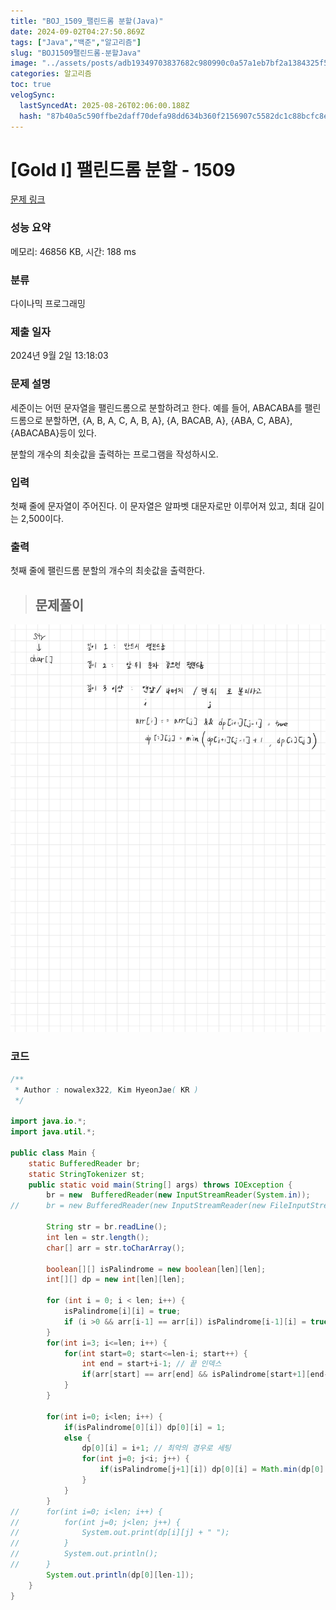 ```yaml
---
title: "BOJ_1509_팰린드롬 분할(Java)"
date: 2024-09-02T04:27:50.869Z
tags: ["Java","백준","알고리즘"]
slug: "BOJ1509팰린드롬-분할Java"
image: "../assets/posts/adb19349703837682c980990c0a57a1eb7bf2a1384325f572e6b98c9506d70f1.png"
categories: 알고리즘
toc: true
velogSync:
  lastSyncedAt: 2025-08-26T02:06:00.188Z
  hash: "87b40a5c590ffbe2daff70defa98dd634b360f2156907c5582dc1c88bcfc8e5e"
---
```


# [Gold I] 팰린드롬 분할 - 1509 

[문제 링크](https://www.acmicpc.net/problem/1509) 

### 성능 요약

메모리: 46856 KB, 시간: 188 ms

### 분류

다이나믹 프로그래밍

### 제출 일자

2024년 9월 2일 13:18:03

### 문제 설명

<p>세준이는 어떤 문자열을 팰린드롬으로 분할하려고 한다. 예를 들어, ABACABA를 팰린드롬으로 분할하면, {A, B, A, C, A, B, A}, {A, BACAB, A}, {ABA, C, ABA}, {ABACABA}등이 있다.</p>

<p>분할의 개수의 최솟값을 출력하는 프로그램을 작성하시오.</p>

### 입력 

 <p>첫째 줄에 문자열이 주어진다. 이 문자열은 알파벳 대문자로만 이루어져 있고, 최대 길이는 2,500이다.</p>

### 출력 

 <p>첫째 줄에 팰린드롬 분할의 개수의 최솟값을 출력한다.</p>



> ## 문제풀이

![](/assets/posts/adb19349703837682c980990c0a57a1eb7bf2a1384325f572e6b98c9506d70f1.png)


### 코드
```java
/**
 * Author : nowalex322, Kim HyeonJae( KR )
 */

import java.io.*;
import java.util.*;

public class Main {
	static BufferedReader br;
	static StringTokenizer st;
	public static void main(String[] args) throws IOException {
		br = new  BufferedReader(new InputStreamReader(System.in));
//		br = new BufferedReader(new InputStreamReader(new FileInputStream("input.txt")));
		
		String str = br.readLine();
		int len = str.length();
		char[] arr = str.toCharArray();
		
        boolean[][] isPalindrome = new boolean[len][len];
		int[][] dp = new int[len][len];
		
        for (int i = 0; i < len; i++) {
            isPalindrome[i][i] = true;
            if (i >0 && arr[i-1] == arr[i]) isPalindrome[i-1][i] = true;
        }
        for(int i=3; i<=len; i++) {
        	for(int start=0; start<=len-i; start++) {
        		int end = start+i-1; // 끝 인덱스
        		if(arr[start] == arr[end] && isPalindrome[start+1][end-1]) isPalindrome[start][end] = true;
        	}
        }
		
		for(int i=0; i<len; i++) {
			if(isPalindrome[0][i]) dp[0][i] = 1;
			else {
				dp[0][i] = i+1; // 최악의 경우로 세팅
				for(int j=0; j<i; j++) {
					if(isPalindrome[j+1][i]) dp[0][i] = Math.min(dp[0][i],  dp[0][j] + 1);
				}
			}
		}
//		for(int i=0; i<len; i++) {
//			for(int j=0; j<len; j++) {
//				System.out.print(dp[i][j] + " ");
//			}
//			System.out.println();
//		}
		System.out.println(dp[0][len-1]);
	}
}
```
